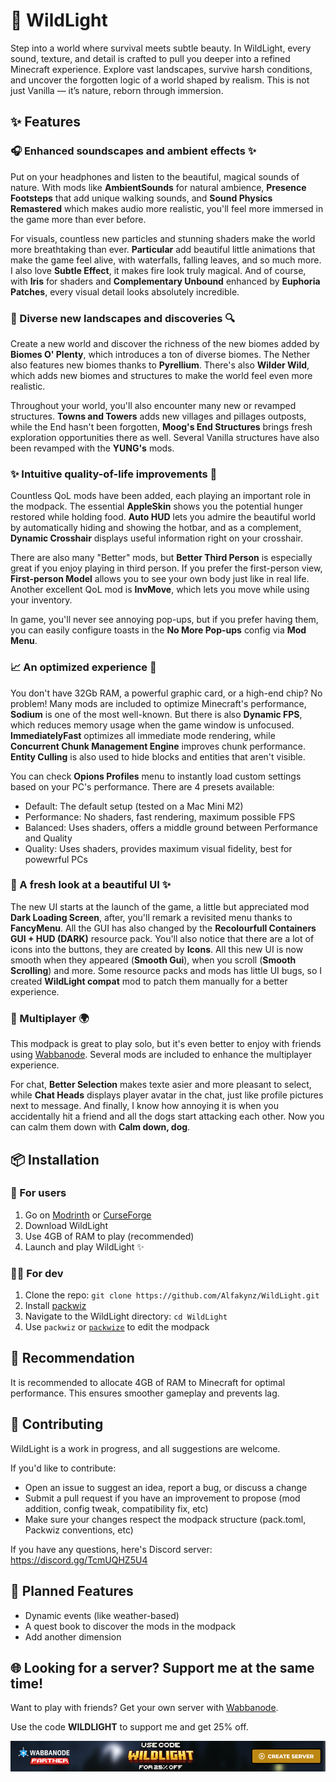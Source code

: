 # 🌲 WildLight

Step into a world where survival meets subtle beauty. In WildLight, every sound, texture, and detail is crafted to pull you deeper into a refined Minecraft experience. Explore vast landscapes, survive harsh conditions, and uncover the forgotten logic of a world shaped by realism. This is not just Vanilla — it’s nature, reborn through immersion.

## ✨ Features

### 🎧 Enhanced soundscapes and ambient effects ✨

Put on your headphones and listen to the beautiful, magical sounds of nature. With mods like **AmbientSounds** for natural ambience, **Presence Footsteps** that add unique walking sounds, and **Sound Physics Remastered** which makes audio more realistic, you'll feel more immersed in the game more than ever before.

For visuals, countless new particles and stunning shaders make the world more breathtaking than ever. **Particular** add beautiful little animations that make the game feel alive, with waterfalls, falling leaves, and so much more. I also love **Subtle Effect**, it makes fire look truly magical. And of course, with **Iris** for shaders and **Complementary Unbound** enhanced by **Euphoria Patches**, every visual detail looks absolutely incredible.

### 🌄 Diverse new landscapes and discoveries 🔍

Create a new world and discover the richness of the new biomes added by **Biomes O' Plenty**, which introduces a ton of diverse biomes. The Nether also features new biomes thanks to **Pyrellium**. There's also **Wilder Wild**, which adds new biomes and structures to make the world feel even more realistic.

Throughout your world, you'll also encounter many new or revamped structures. **Towns and Towers** adds new villages and pillages outposts, while the End hasn't been forgotten, **Moog's End Structures** brings fresh exploration opportunities there as well. Several Vanilla structures have also been revamped with the **YUNG's** mods.

### ✨ Intuitive quality-of-life improvements 🧬

Countless QoL mods have been added, each playing an important role in the modpack. The essential **AppleSkin** shows you the potential hunger restored while holding food. **Auto HUD** lets you admire the beautiful world by automatically hiding and showing the hotbar, and as a complement, **Dynamic Crosshair** displays useful information right on your crosshair.

There are also many "Better" mods, but **Better Third Person** is especially great if you enjoy playing in third person. If you prefer the first-person view, **First-person Model** allows you to see your own body just like in real life. Another excellent QoL mod is **InvMove**, which lets you move while using your inventory.

In game, you'll never see annoying pop-ups, but if you prefer having them, you can easily configure toasts in the **No More Pop-ups** config via **Mod Menu**.

### 📈 An optimized experience 🔧

You don't have 32Gb RAM, a powerful graphic card, or a high-end chip? No problem! Many mods are included to optimize Minecraft's performance, **Sodium** is one of the most well-known. But there is also **Dynamic FPS**, which reduces memory usage when the game window is unfocused. **ImmediatelyFast** optimizes all immediate mode rendering, while **Concurrent Chunk Management Engine** improves chunk performance. **Entity Culling** is also used to hide blocks and entities that aren't visible.

You can check **Opions Profiles** menu to instantly load custom settings based on your PC's performance. There are 4 presets available:

- Default: The default setup (tested on a Mac Mini M2)
- Performance: No shaders, fast rendering, maximum possible FPS
- Balanced: Uses shaders, offers a middle ground between Performance and Quality
- Quality: Uses shaders, provides maximum visual fidelity, best for powewrful PCs

### 🎨 A fresh look at a beautiful UI ✨

The new UI starts at the launch of the game, a little but appreciated mod **Dark Loading Screen**, after, you'll remark a revisited menu thanks to **FancyMenu**. All the GUI has also changed by the **Recolourfull Containers GUI + HUD (DARK)** resource pack. You'll also notice that there are a lot of icons into the buttons, they are created by **Icons**. All this new UI is now smooth when they appeared (**Smooth Gui**), when you scroll (**Smooth Scrolling**) and more. Some resource packs and mods has little UI bugs, so I created **WildLight compat** mod to patch them manually for a better experience.

### 🛜 Multiplayer 🌍

This modpack is great to play solo, but it's even better to enjoy with friends using [Wabbanode](http://wabbanode.com/affiliate/wildlight). Several mods are included to enhance the multiplayer experience.

For chat, **Better Selection** makes texte asier and more pleasant to select, while **Chat Heads** displays player avatar in the chat, just like profile pictures next to message. And finally, I know how annoying it is when you accidentally hit a friend and all the dogs start attacking each other. Now you can calm them down with **Calm down, dog**.

## 📦 Installation

### 👤 For users

1. Go on [Modrinth](https://modrinth.com/project/6QzexKXD) or [CurseForge](https://www.curseforge.com/minecraft/modpacks/wildlight)
2. Download WildLight
3. Use 4GB of RAM to play (recommended)
4. Launch and play WildLight ✨

### 👨‍💻 For dev

1. Clone the repo: `git clone https://github.com/Alfakynz/WildLight.git`
2. Install [packwiz](https://packwiz.infra.link/)
3. Navigate to the WildLight directory: `cd WildLight`
4. Use `packwiz` or [`packwize`](https://github.com/Alfakynz/PackWize) to edit the modpack

## 🔧 Recommendation

It is recommended to allocate 4GB of RAM to Minecraft for optimal performance. This ensures smoother gameplay and prevents lag.

## 🤝 Contributing

WildLight is a work in progress, and all suggestions are welcome.

If you'd like to contribute:

- Open an issue to suggest an idea, report a bug, or discuss a change
- Submit a pull request if you have an improvement to propose (mod addition, config tweak, compatibility fix, etc)
- Make sure your changes respect the modpack structure (pack.toml, Packwiz conventions, etc)

If you have any questions, here's Discord server: https://discord.gg/TcmUQHZ5U4

## 🚀 Planned Features

- Dynamic events (like weather-based)
- A quest book to discover the mods in the modpack
- Add another dimension

## 🌐 Looking for a server? Support me at the same time!

Want to play with friends? Get your own server with [Wabbanode](http://wabbanode.com/affiliate/wildlight).

Use the code **WILDLIGHT** to support me and get 25% off.

[![Wabbanode server](Media/banner.png)](http://wabbanode.com/affiliate/wildlight)
